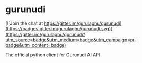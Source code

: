 # gurunudi

[![Join the chat at https://gitter.im/gurulaghu/gurunudi](https://badges.gitter.im/gurulaghu/gurunudi.svg)](https://gitter.im/gurulaghu/gurunudi?utm_source=badge&utm_medium=badge&utm_campaign=pr-badge&utm_content=badge)

The official python client for Gurunudi AI API
